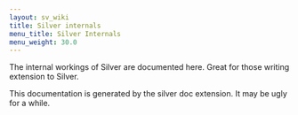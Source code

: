 ```yaml
---
layout: sv_wiki
title: Silver internals
menu_title: Silver Internals
menu_weight: 30.0
---
```


The internal workings of Silver are documented here. Great for those writing extension to Silver.

This documentation is generated by the silver doc extension. It may be ugly for a while.
